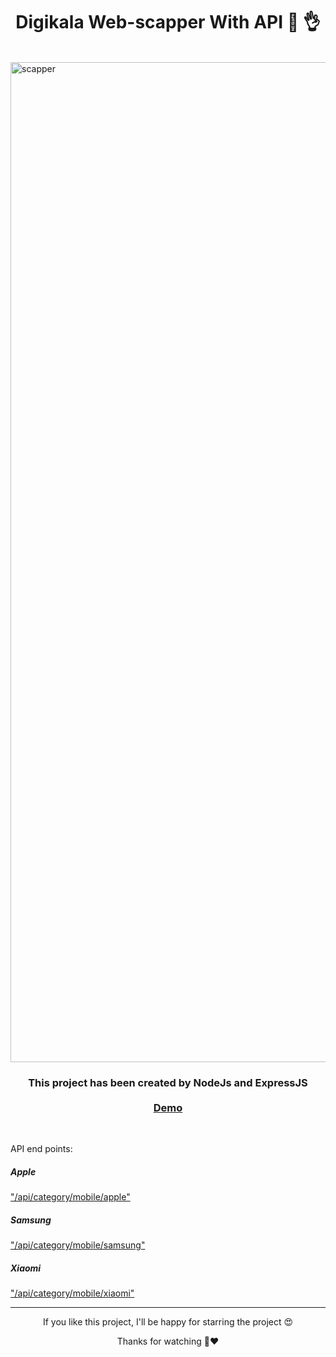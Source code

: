 <h1 align="center"> Digikala Web-scapper With API 🤩 👌 </h1> <br>
<a href="https://rich-rose-wildebeest-slip.cyclic.app/api/category/mobile/apple">
<img width="1600" alt="scapper" src="https://github.com/ArefShojaei/digikala-scapper/assets/134844185/86cebae6-6844-4b4e-a041-36219088d6a4">
</a>

<h3 align="center">
  This project has been created by NodeJs and ExpressJS <br><br> <a href='https://rich-rose-wildebeest-slip.cyclic.app/api/category/mobile/apple'>Demo</a>
</h3>
<br>

<p>API end points:
  <br>
  <h5>Apple</h5>
  <a href="https://rich-rose-wildebeest-slip.cyclic.app/api/category/mobile/apple">"/api/category/mobile/apple"</a>
  <br>
  <h5>Samsung</h5>
  <a href="https://rich-rose-wildebeest-slip.cyclic.app/api/category/mobile/samsung">"/api/category/mobile/samsung"</a>
  <br>
  <h5>Xiaomi</h5>
  <a href="https://rich-rose-wildebeest-slip.cyclic.app/api/category/mobile/xiaomi">"/api/category/mobile/xiaomi"</a>
  
</p>

<hr>
<p align='center'>If you like this project, I'll be happy for starring the project 😍</p>
<p align='center'>Thanks for watching 🙏❤️</p>
